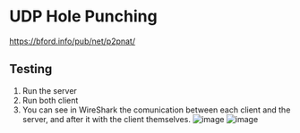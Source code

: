 # UDP Hole Punching

https://bford.info/pub/net/p2pnat/

## Testing

1. Run the server
2. Run both client
3. You can see in WireShark the comunication between each client and the server, and after it with the client themselves.
   ![image](https://github.com/dtkdt100/UDP-hole-punching/assets/63166757/fc1dc74d-75f3-4fa5-93e6-5d647ac6529e)
![image](https://github.com/dtkdt100/UDP-hole-punching/assets/63166757/8997e8ec-1b89-4748-98ac-83c36b81b6dc)


